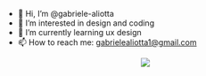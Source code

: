 - 👋 Hi, I’m @gabriele-aliotta
- 👀 I’m interested in design and coding
- 🌱 I’m currently learning ux design
- 📫 How to reach me: gabrielealiotta1@gmail.com

<p align="center">
  <a href="https://skillicons.dev">
    <img src="https://skillicons.dev/icons?i=html, css, js, figma" />
  </a>
</p>
<!---
gabriele-aliotta/gabriele-aliotta is a ✨ special ✨ repository because its `README.md` (this file) appears on your GitHub profile.
You can click the Preview link to take a look at your changes.
--->
